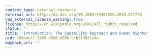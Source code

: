 ```yaml
---
content_type: external-resource
external_url: http://dx.doi.org/10.1080/19452829.2010.541728
has_external_license_warning: true
license: https://en.wikipedia.org/wiki/All_rights_reserved
status: ''
title: 'Introduction: The Capability Approach and Human Rights'
uid: 16bb4e11-2b59-4506-b556-bcb21d021a8a
wayback_url: ''
---
```


